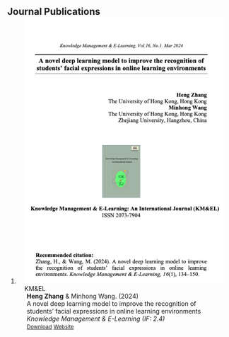 <h2 id="publications" style="margin: 2px 0px -15px;">Journal Publications</h2>

<div class="publications">
<ol class="bibliography">

  

<li>
<div class="pub-row">

  <div class="col-sm-3 abbr" style="position: relative;padding-right: 15px;padding-left: 15px;">
    <img src="assets/img/kmel2024.png" class="teaser img-fluid z-depth-1">
    <abbr class="badge">KM&EL</abbr>
  </div>

  <div class="col-sm-9" style="position: relative;padding-right: 15px;padding-left: 20px;">
    <div class="author"><strong>Heng Zhang</strong> & Minhong Wang. (2024)</div>
    <div class="title"><a>A novel deep learning model to improve the recognition of students’ facial expressions in online learning environments</a></div>
    <div class="periodical"><em>Knowledge Management & E-Learning (IF: 2.4)</em></div>
    <div class="links">
      <a href="https://eric.ed.gov/?id=EJ1420460" class="btn btn-sm z-depth-0" role="button" target="_blank" style="font-size:12px;">Download</a>
      <a href="https://eric.ed.gov/?id=EJ1420460" class="btn btn-sm z-depth-0" role="button" target="_blank" style="font-size:12px;">Website</a>
    </div>
  </div>
</div>
</li>
  
<br>

</ol>
</div>
